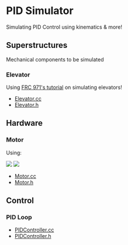 # PID Simulator

Simulating PID Control using kinematics & more!

## Superstructures

Mechanical components to be simulated

### Elevator

Using [FRC 971's tutorial](https://www.youtube.com/watch?v=uGtT8ojgSzg&ab_channel=smanrobotics)
on simulating elevators!

- [Elevator.cc](./superstructures/Elevator.cc)
- [Elevator.h](./superstructures/Elevator.h)

## Hardware

### Motor

Using:

<img src="https://render.githubusercontent.com/render/math?math={V = IR + \dfrac{\omega}{kV}}#gh-light-mode-only">
<img src="https://render.githubusercontent.com/render/math?math={\color{white}V = IR + \dfrac{\omega}{kV}}#gh-dark-mode-only">

- [Motor.cc](./hardware/Motor.cc)
- [Motor.h](./hardware/Motor.h)

## Control

### PID Loop

- [PIDController.cc](./control/PIDController.cc)
- [PIDController.h](./control/PIDController.h)
